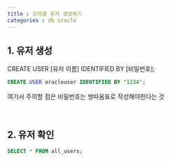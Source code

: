 ```yaml
---
title : 오라클 유저 생성하기
categories : db oracle
---
```



## 1. 유저 생성

CREATE USER [유저 이름] IDENTIFIED BY [비밀번호];

```sql
CREATE USER oracleuser IDENTIFIED BY "1234";
```

여기서 주의할 점은 비밀번호는 쌍따옴표로 작성해야한다는 것

<br>

## 2. 유저 확인
```sql
SELECT * FROM all_users;
```



